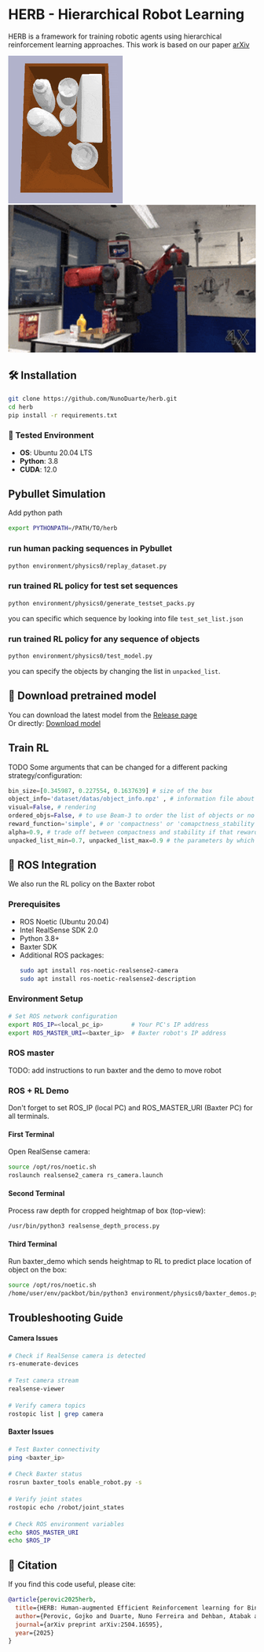 # HERB - Hierarchical Robot Learning
HERB is a framework for training robotic agents using hierarchical reinforcement learning approaches. This work is based on our paper 
[arXiv](https://arxiv.org/pdf/2504.16595)

<img src="media/pybullet_gif.gif" width="233" height="300" /> <img src="media/iros25_herb_baxter.gif" width="535" height="300" />

## 🛠️ Installation

```bash
git clone https://github.com/NunoDuarte/herb.git
cd herb
pip install -r requirements.txt
```
### 🔧 Tested Environment
- **OS**: Ubuntu 20.04 LTS
- **Python**: 3.8
- **CUDA**: 12.0

## Pybullet Simulation
Add python path
```bash
export PYTHONPATH=/PATH/TO/herb
```
### run human packing sequences in Pybullet
```bash
python environment/physics0/replay_dataset.py
```
### run trained RL policy for test set sequences
```bash
python environment/physics0/generate_testset_packs.py
```
you can specific which sequence by looking into file ```test_set_list.json```
### run trained RL policy for any sequence of objects
```bash
python environment/physics0/test_model.py
```
you can specify the objects by changing the list in ```unpacked_list```. 
## 🔽 Download pretrained model

You can download the latest model from the [Release page](https://github.com/NunoDuarte/herb/releases/latest)  
Or directly: [Download model](https://github.com/NunoDuarte/herb/releases/download/v1.0/sac_model_c04s06.pkl)

## Train RL 
TODO
Some arguments that can be changed for a different packing strategy/configuration: 
``` python 
bin_size=[0.345987, 0.227554, 0.1637639] # size of the box
object_info='dataset/datas/object_info.npz' , # information file about object projections, volumes, to make observations and calculate metrics
visual=False, # rendering
ordered_objs=False, # to use Beam-3 to order the list of objects or no
reward_function='simple', # or 'compactness' or 'comapctness_stability'
alpha=0.9, # trade off between compactness and stability if that reward is used
unpacked_list_min=0.7, unpacked_list_max=0.9 # the parameters by which (BioRob2024)[https://arxiv.org/abs/2210.01645] generated objects for the pack, the sum of object volumes to be packed is between 0.7 to 0.9 (fixed value)
```

## 🤖 ROS Integration
We also run the RL policy on the Baxter robot 
### Prerequisites
- ROS Noetic (Ubuntu 20.04)
- Intel RealSense SDK 2.0
- Python 3.8+
- Baxter SDK
- Additional ROS packages:
  ```bash
  sudo apt install ros-noetic-realsense2-camera
  sudo apt install ros-noetic-realsense2-description

### Environment Setup
```bash
# Set ROS network configuration
export ROS_IP=<local_pc_ip>        # Your PC's IP address
export ROS_MASTER_URI=<baxter_ip>  # Baxter robot's IP address
```

### ROS master
TODO: add instructions to run baxter and the demo to move robot

### ROS + RL Demo
Don't forget to set ROS_IP (local PC) and ROS_MASTER_URI (Baxter PC) for all terminals.
#### First Terminal
Open RealSense camera:
```bash
source /opt/ros/noetic.sh
roslaunch realsense2_camera rs_camera.launch
```

#### Second Terminal
Process raw depth for cropped heightmap of box (top-view):
```bash
/usr/bin/python3 realsense_depth_process.py
```

#### Third Terminal
Run baxter_demo which sends heightmap to RL to predict place location of object on the box:
```bash
source /opt/ros/noetic.sh
/home/user/env/packbot/bin/python3 environment/physics0/baxter_demos.py
```

## Troubleshooting Guide
#### Camera Issues
```bash
# Check if RealSense camera is detected
rs-enumerate-devices

# Test camera stream
realsense-viewer

# Verify camera topics
rostopic list | grep camera
```
#### Baxter Issues
```bash
# Test Baxter connectivity
ping <baxter_ip>

# Check Baxter status
rosrun baxter_tools enable_robot.py -s

# Verify joint states
rostopic echo /robot/joint_states

# Check ROS environment variables
echo $ROS_MASTER_URI
echo $ROS_IP
```

## 📄 Citation

If you find this code useful, please cite:
```bibtex
@article{perovic2025herb,
  title={HERB: Human-augmented Efficient Reinforcement learning for Bin-packing},
  author={Perovic, Gojko and Duarte, Nuno Ferreira and Dehban, Atabak and Teixeira, Gon{\c{c}}alo and Falotico, Egidio and Santos-Victor, Jos{\'e}},
  journal={arXiv preprint arXiv:2504.16595},
  year={2025}
}
```
